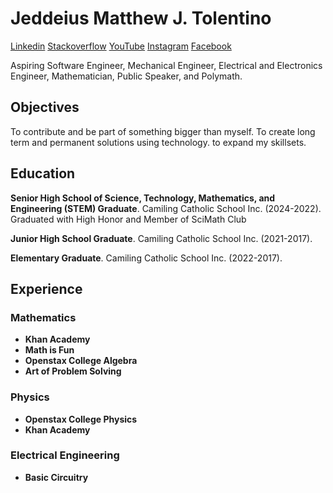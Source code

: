 # Jeddeius Matthew J. Tolentino

[Linkedin]
[Stackoverflow]
[YouTube]
[Instagram]
[Facebook]

Aspiring Software Engineer, Mechanical Engineer, Electrical and Electronics Engineer, Mathematician, Public Speaker, and Polymath.

## Objectives

To contribute and be part of something bigger than myself. To create long term and permanent solutions using technology. to expand my skillsets.

## Education

**Senior High School of Science, Technology, Mathematics, and Engineering (STEM) Graduate**. Camiling Catholic School Inc. (2024-2022). Graduated with High Honor and Member of SciMath Club

**Junior High School Graduate**. Camiling Catholic School Inc. (2021-2017).

**Elementary Graduate**. Camiling Catholic School Inc. (2022-2017).

## Experience

### Mathematics
- **Khan Academy**
- **Math is Fun**
- **Openstax College Algebra**
- **Art of Problem Solving**

### Physics
- **Openstax College Physics**
- **Khan Academy**

### Electrical Engineering
- **Basic Circuitry**



<!-- Reference -->

[Linkedin]: https://www.linkedin.com/in/jeddeius-matthew-tolentino-52200b219/ "Linkedin Profile"

[YouTube]: https://www.youtube.com/channel/UCwhGC-fazM5BbuLePzO_5bA "YouTube Channel"

[Instagram]: https://www.instagram.com/ "Instagram Profile"

[Facebook]: https://www.facebook.com/ "Facebook Business Profile"

[Stackoverflow]: https://stackoverflow.com/users/15348463/jeddeius "Stackoverflow Profile"

